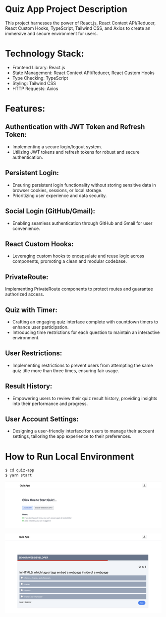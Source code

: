 # Quiz App Project Description

This project harnesses the power of React.js, React Context API/Reducer, React Custom Hooks, TypeScript, Tailwind CSS, and Axios to create an immersive and secure environment for users.

# Technology Stack:
- Frontend Library: React.js
- State Management: React Context API/Reducer, React Custom Hooks
- Type Checking: TypeScript
- Styling: Tailwind CSS
- HTTP Requests: Axios

# Features:
## Authentication with JWT Token and Refresh Token:

- Implementing a secure login/logout system.
- Utilizing JWT tokens and refresh tokens for robust and secure authentication.

## Persistent Login:

- Ensuring persistent login functionality without storing sensitive data in browser cookies, sessions, or local storage.
- Prioritizing user experience and data security.

## Social Login (GitHub/Gmail):

- Enabling seamless authentication through GitHub and Gmail for user convenience.

## React Custom Hooks:

- Leveraging custom hooks to encapsulate and reuse logic across components, promoting a clean and modular codebase.

## PrivateRoute:

Implementing PrivateRoute components to protect routes and guarantee authorized access.

## Quiz with Timer:

- Crafting an engaging quiz interface complete with countdown timers to enhance user participation.
- Introducing time restrictions for each question to maintain an interactive environment.

## User Restrictions:

- Implementing restrictions to prevent users from attempting the same quiz title more than three times, ensuring fair usage.

## Result History:

- Empowering users to review their quiz result history, providing insights into their performance and progress.

## User Account Settings:

- Designing a user-friendly interface for users to manage their account settings, tailoring the app experience to their preferences.

# How to Run Local Environment

```
$ cd quiz-app
$ yarn start
```

![quiz app homepage](./homepage.png)

![quiz app](./quiz.png)
